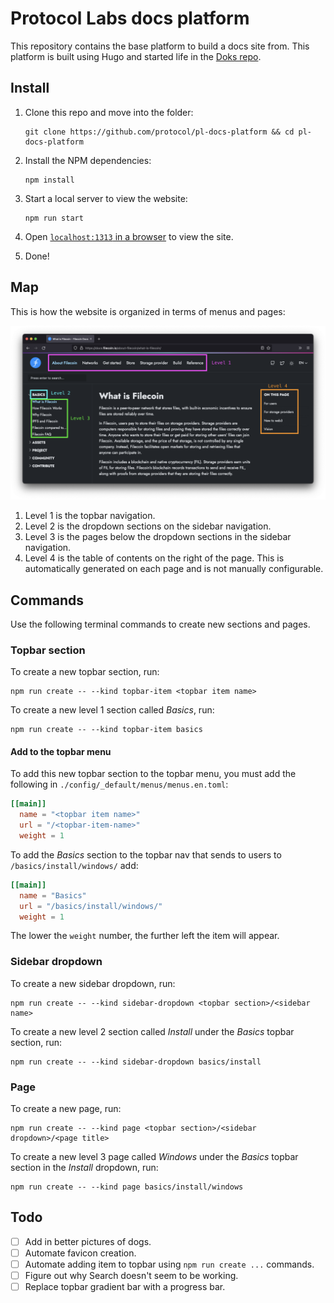 # Protocol Labs docs platform

This repository contains the base platform to build a docs site from. This platform is built using Hugo and started life in the [Doks repo](https://github.com/h-enk/doks).

## Install

1. Clone this repo and move into the folder:

    ```shell
    git clone https://github.com/protocol/pl-docs-platform && cd pl-docs-platform
    ```

1. Install the NPM dependencies:

    ```shell
    npm install
    ```

1. Start a local server to view the website:

    ```shell
    npm run start
    ```

1. Open [`localhost:1313` in a browser](http://localhost:1313) to view the site.
1. Done!

## Map

This is how the website is organized in terms of menus and pages:

![Map of the website levels.](./static/images/site-levels-map.png)

1. Level 1 is the topbar navigation.
1. Level 2 is the dropdown sections on the sidebar navigation.
1. Level 3 is the pages below the dropdown sections in the sidebar navigation.
1. Level 4 is the table of contents on the right of the page. This is automatically generated on each page and is not manually configurable.

## Commands

Use the following terminal commands to create new sections and pages.

### Topbar section

To create a new topbar section, run:

```shell
npm run create -- --kind topbar-item <topbar item name>
```

To create a new level 1 section called _Basics_, run:

```shell
npm run create -- --kind topbar-item basics
```

#### Add to the topbar menu

To add this new topbar section to the topbar menu, you must add the following in `./config/_default/menus/menus.en.toml`:

```toml
[[main]]
  name = "<topbar item name>"
  url = "/<topbar-item-name>"
  weight = 1
```

To add the _Basics_ section to the topbar nav that sends to users to `/basics/install/windows/` add:

```toml
[[main]]
  name = "Basics"
  url = "/basics/install/windows/"
  weight = 1
```

The lower the `weight` number, the further left the item will appear.

### Sidebar dropdown

To create a new sidebar dropdown, run:

```shell
npm run create -- --kind sidebar-dropdown <topbar section>/<sidebar name>
```

To create a new level 2 section called _Install_ under the _Basics_ topbar section, run:

```shell
npm run create -- --kind sidebar-dropdown basics/install
```

### Page

To create a new page, run:

```shell
npm run create -- --kind page <topbar section>/<sidebar dropdown>/<page title>
```

To create a new level 3 page called _Windows_ under the _Basics_ topbar section in the _Install_ dropdown, run:

```shell
npm run create -- --kind page basics/install/windows
```

## Todo

- [ ] Add in better pictures of dogs.
- [ ] Automate favicon creation.
- [ ] Automate adding item to topbar using `npm run create ...` commands.
- [ ] Figure out why Search doesn't seem to be working.
- [ ] Replace topbar gradient bar with a progress bar.
